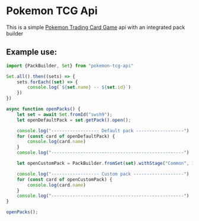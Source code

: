 # Pokemon TCG Api

This is a simple [Pokemon Trading Card Game](https://pokemontcg.io/) api with an integrated pack builder

## Example use:
```typescript
import {PackBuilder, Set} from "pokemon-tcg-api"

Set.all().then((sets) => {
    sets.forEach((set) => {
        console.log(`${set.name} -- ${set.id}`)
    })
})

async function openPacks() {
    let set = await Set.fromId("swsh9");
    let openDefaultPack = set.getPack().open();

    console.log("------------------ Default pack ------------------")
    for (const card of openDefaultPack) {
        console.log(card.name)
    }
    console.log("--------------------------------------------------")

    let openCustomPack = PackBuilder.fromSet(set).withStage("Common", 1).withStage("Rare", 10).build().open()

    console.log("------------------ Custom pack -------------------")
    for (const card of openCustomPack) {
        console.log(card.name)
    }
    console.log("--------------------------------------------------")
}

openPacks();
```